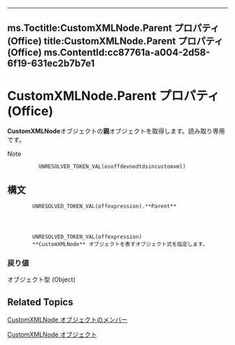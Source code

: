 

---
ms.Toctitle:CustomXMLNode.Parent プロパティ (Office)
title:CustomXMLNode.Parent プロパティ (Office)
ms.ContentId:cc87761a-a004-2d58-6f19-631ec2b7b7e1
---
# CustomXMLNode.Parent プロパティ (Office)




**CustomXMLNode**オブジェクトの**親**オブジェクトを取得します。読み取り専用です。

>[!NOTE]
>
              UNRESOLVED_TOKEN_VAL(osoffdevnodtdsincustomxml)
            





## 構文

            UNRESOLVED_TOKEN_VAL(offexpression).**Parent**




            UNRESOLVED_TOKEN_VAL(offexpression)
            **CustomXMLNode** オブジェクトを表すオブジェクト式を指定します。

### 戻り値
オブジェクト型 (Object)





## Related Topics

[CustomXMLNode オブジェクトのメンバー](fbf957c8-40b8-2f75-fcc8-db0ed6e18438.md)

[CustomXMLNode オブジェクト](e90213f5-6d62-52d8-3043-2399eaa5aaba.md)




